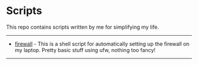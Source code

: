 # Scripts

This repo contains scripts written by me for simplifying my life.

---

- [firewall](firewall.sh) - This is a shell script for automatically setting up the firewall on my laptop. Pretty basic stuff using ufw, nothing too fancy!

---
